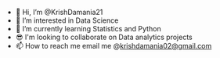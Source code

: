 - 👋 Hi, I’m @KrishDamania21
- 👀 I’m interested in Data Science
- 🌱 I’m currently learning Statistics and Python
- 😎 I'm looking to collaborate on Data analytics projects
- 📫 How to reach me email me @krishdamania02@gmail.com

<!---
KrishDamania21/KrishDamania21 is a ✨ special ✨ repository because its `README.md` (this file) appears on your GitHub profile.
You can click the Preview link to take a look at your changes.
--->
